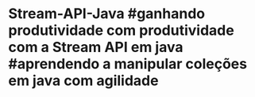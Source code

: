 # Stream-API-Java #ganhando produtividade com produtividade com a Stream API em java #aprendendo a manipular coleções em java com agilidade
